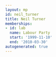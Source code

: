 ```yaml
---
layout: mp
id: neil_turner
title: Neil Turner
memberships:
- id: lab
  name: Labour Party
  start: '1999-11-10'
  end: '2010-03-30'
autogenerated: true
---
```

